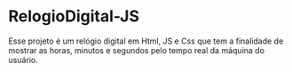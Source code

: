 # RelogioDigital-JS
Esse projeto é um relógio digital em Html, JS e Css que tem a finalidade de mostrar as horas, minutos e segundos pelo tempo real da máquina do usuário.
